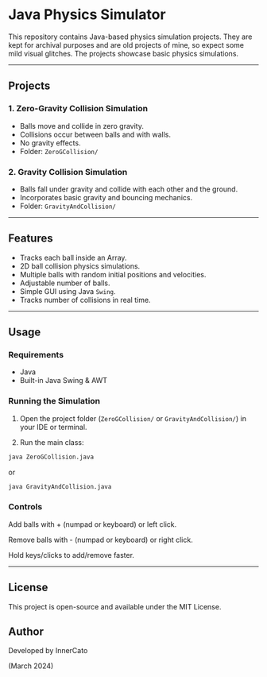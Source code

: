 # Java Physics Simulator

This repository contains Java-based physics simulation projects. They are kept for archival purposes and are old projects of mine, so expect some mild visual glitches. 
The projects showcase basic physics simulations.

---

## Projects

### 1. Zero-Gravity Collision Simulation
- Balls move and collide in zero gravity.
- Collisions occur between balls and with walls.
- No gravity effects.
- Folder: `ZeroGCollision/`

### 2. Gravity Collision Simulation
- Balls fall under gravity and collide with each other and the ground.
- Incorporates basic gravity and bouncing mechanics.
- Folder: `GravityAndCollision/`

---

## Features
- Tracks each ball inside an Array.
- 2D ball collision physics simulations.
- Multiple balls with random initial positions and velocities.
- Adjustable number of balls.
- Simple GUI using Java `Swing`.
- Tracks number of collisions in real time.

---

## Usage

### Requirements
- Java
- Built-in Java Swing & AWT

### Running the Simulation
1. Open the project folder (`ZeroGCollision/` or `GravityAndCollision/`) in your IDE or terminal.

2. Run the main class:

```bash
java ZeroGCollision.java
```

or

```bash
java GravityAndCollision.java
```

### Controls

Add balls with + (numpad or keyboard) or left click.

Remove balls with - (numpad or keyboard) or right click.

Hold keys/clicks to add/remove faster.

---

## License

This project is open-source and available under the MIT License.

## Author

Developed by InnerCato 

(March 2024)